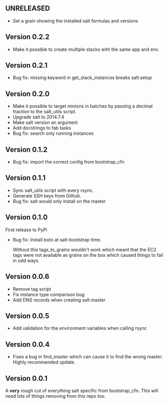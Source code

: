 ## UNRELEASED

* Set a grain showing the installed salt formulas and versions

## Version 0.2.2

* Make it possible to create multiple stacks with the same app and env.

## Version 0.2.1

* Bug fix: missing keyword in get_stack_instances breaks salt.setup

## Version 0.2.0

* Make it possible to target minions in batches by passing a decimal fraction to the salt_utils script.
* Upgrade salt to 2014.7.4
* Make salt version an argument
* Add docstrings to fab tasks
* Bug fix: search only running instances

## Version 0.1.2

* Bug fix: import the correct config from bootstrap_cfn

## Version 0.1.1

* Sync salt_utils script with every rsync.
* Generate SSH keys from Github.
* Bug fix: salt would only install on the master

## Version 0.1.0

First release to PyPi

* Bug fix: Install boto at salt-bootstrap time.

  Without this tags_to_grains wouldn't work which meant that the EC2 tags were
  not available as grains on the box which caused things to fail in odd ways


## Version 0.0.6

* Remove tag script
* Fix instance type comparison bug
* Add DNS records when creating salt master

## Version 0.0.5

* Add validation for the environment variables when calling rsync

## Version 0.0.4

* Fixes a bug in find_master which can cause it to find the wrong master. Highly recommended update.

## Version 0.0.1

A **very** rough cut of everything salt specific from bootstrap_cfn. This will
need lots of things removing from this repo too.
